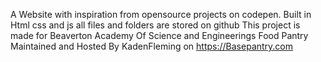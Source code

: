 A Website with inspiration from opensource projects on codepen. Built in Html css and js all files and folders are stored on github 
This project is made for Beaverton Academy Of Science and Engineerings Food Pantry Maintained and Hosted By KadenFleming on https://Basepantry.com